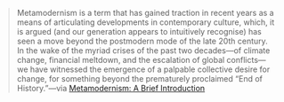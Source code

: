 
> Metamodernism is a term that has gained traction in recent years as a means of articulating developments in contemporary culture, which, it is argued (and our generation appears to intuitively recognise) has seen a move beyond the postmodern mode of the late 20th century. In the wake of the myriad crises of the past two decades—of climate change, financial meltdown, and the escalation of global conflicts—we have witnessed the emergence of a palpable collective desire for change, for something beyond the prematurely proclaimed “End of History.”—via [Metamodernism: A Brief Introduction](#%20Notes%20on%20Metamodernism%7Chttp%3A%2F%2Fwww.metamodernism.com%2F2015%2F01%2F12%2Fmetamodernism-a-brief-introduction%2F)
